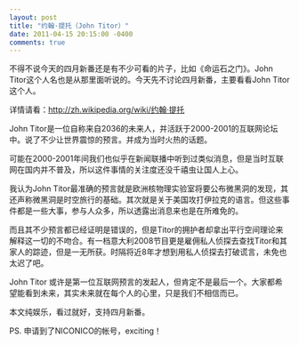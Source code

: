 ```yaml
---
layout: post
title: "约翰·提托（John Titor）"
date: 2011-04-15 20:15:00 -0400
comments: true
---
```

不得不说今天的四月新番还是有不少可看的片子，比如《命运石之门》。John Titor这个人名也是从那里面听说的。今天先不讨论四月新番，主要看看John Titor这个人。

详情请看：http://zh.wikipedia.org/wiki/约翰·提托

John Titor是一位自称来自2036的未来人，并活跃于2000-2001的互联网论坛中。说了不少让世界震惊的预言。并成为当时火热的话题。

可能在2000-2001年间我们也似乎在新闻联播中听到过类似消息，但是当时互联网在国内并不普及，所以这件事情的关注度还没千禧虫让国人上心。

我认为John Titor最准确的预言就是欧洲核物理实验室将要公布微黑洞的发现，其还声称微黑洞是时空旅行的基础。其次就是关于美国攻打伊拉克的语言。但这些事件都是一些大事，参与人众多，所以透露出消息来也是在所难免的。

而且其不少预言都已经证明是错误的，但是Titor的拥护者却拿出平行空间理论来解释这一切的不吻合。有一档意大利2008节目更是雇佣私人侦探去查找Titor和其家人的踪迹，但是一无所获。时隔将近8年才想到用私人侦探去打破谎言，未免也太迟了吧。

John Titor 或许是第一位互联网预言的发起人，但肯定不是最后一个。大家都希望能看到未来，其实未来就在每个人的心里，只是我们不相信而已。

本文纯娱乐，看过就好，支持四月新番。

PS. 申请到了NICONICO的帐号，exciting！
